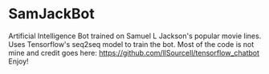 # SamJackBot
Artificial Intelligence Bot trained on Samuel L Jackson's popular movie lines. Uses Tensorflow's seq2seq model to train the bot. Most of the code is not mine and credit goes here:
https://github.com/llSourcell/tensorflow_chatbot
Enjoy!
